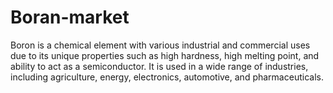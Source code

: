 # Boran-market
Boron is a chemical element with various industrial and commercial uses due to its unique properties such as high hardness, high melting point, and ability to act as a semiconductor. It is used in a wide range of industries, including agriculture, energy, electronics, automotive, and pharmaceuticals.
